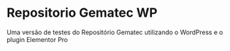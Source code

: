 # Repositorio Gematec WP
 Uma versão de testes do Repositório Gematec utilizando o WordPress e o plugin Elementor Pro
